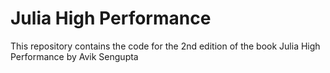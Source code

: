 # Julia High Performance

This repository contains the code for the 2nd edition of the book Julia High Performance by Avik Sengupta
